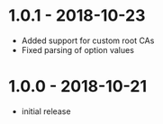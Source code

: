 
# 1.0.1 - 2018-10-23

- Added support for custom root CAs
- Fixed parsing of option values

# 1.0.0 - 2018-10-21

- initial release
